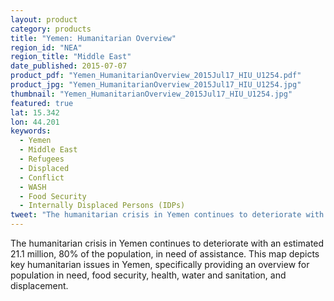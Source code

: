 ```yaml
---
layout: product
category: products
title: "Yemen: Humanitarian Overview"
region_id: "NEA"
region_title: "Middle East"
date_published: 2015-07-07
product_pdf: "Yemen_HumanitarianOverview_2015Jul17_HIU_U1254.pdf"
product_jpg: "Yemen_HumanitarianOverview_2015Jul17_HIU_U1254.jpg"
thumbnail: "Yemen_HumanitarianOverview_2015Jul17_HIU_U1254.jpg"
featured: true
lat: 15.342
lon: 44.201
keywords:
  - Yemen
  - Middle East
  - Refugees
  - Displaced
  - Conflict
  - WASH
  - Food Security
  - Internally Displaced Persons (IDPs)
tweet: "The humanitarian crisis in Yemen continues to deteriorate with an estimated 21.1 million in need of assistance."
---
```

The humanitarian crisis in Yemen continues to deteriorate with an estimated 21.1 million, 80% of the population, in need of assistance. This map depicts key humanitarian issues in Yemen, specifically providing an overview for population in need, food security, health, water and sanitation, and displacement.
